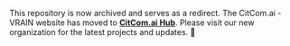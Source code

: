This repository is now archived and serves as a redirect. The CitCom.ai - VRAIN website has moved to **[CitCom.ai Hub](https://citcomai-hub.github.io/)**. Please visit our new organization for the latest projects and updates. 🚀
